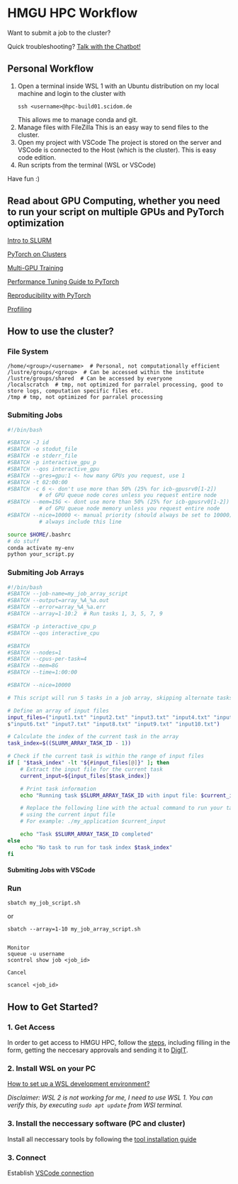# HMGU HPC Workflow
Want to submit a job to the cluster?

Quick troubleshooting? [Talk with the Chatbot!](https://teams.microsoft.com/l/app/f6405520-7907-4464-8f6e-9889e2fb7d8f?templateInstanceId=e249fd29-3a61-4e73-baae-65341c449294&environment=Default-e229e493-1bf2-40a7-9b84-85f6c23aeed8)

## Personal Workflow

1. Open a terminal inside WSL 1 with an Ubuntu distribution on my local machine and login to the cluster with
   ```
   ssh <username>@hpc-build01.scidom.de
   ```
   This allows me to manage conda and git.
2. Manage files with FileZilla
   This is an easy way to send files to the cluster. 
3. Open my project with VSCode
   The project is stored on the server and VSCode is connected to the Host (which is the cluster). This is easy code edition. 
4. Run scripts from the terminal (WSL or VSCode)

Have fun :) 

## Read about GPU Computing, whether you need to run your script on multiple GPUs and PyTorch optimization

[Intro to SLURM](https://researchcomputing.princeton.edu/support/knowledge-base/slurm)

[PyTorch on Clusters](https://researchcomputing.princeton.edu/support/knowledge-base/pytorch)

[Multi-GPU Training](https://github.com/PrincetonUniversity/multi_gpu_training)

[Performance Tuning Guide to PyTorch](https://pytorch.org/tutorials/recipes/recipes/tuning_guide.html)

[Reproducibility with PyTorch](https://pytorch.org/docs/stable/notes/randomness.html)

[Profiling](https://pytorch.org/tutorials/beginner/profiler.html)

## How to use the cluster?

### File System

```
/home/<group>/<username>  # Personal, not computationally efficient
/lustre/groups/<group>  # Can be accessed within the institute
/lustre/groups/shared  # Can be accessed by everyone
/localscratch  # tmp, not optimized for parralel processing, good to store logs, computation specific files etc. 
/tmp # tmp, not optimized for parralel processing
```

### Submiting Jobs

```bash
#!/bin/bash

#SBATCH -J id
#SBATCH -o stodut_file
#SBATCH -e stderr_file
#SBATCH -p interactive_gpu_p
#SBATCH --qos interactive_gpu
#SBATCH --gres=gpu:1 <- how many GPUs you request, use 1
#SBATCH -t 02:00:00
#SBATCH -c 6 <- don't use more than 50% (25% for icb-gpusrv0[1-2]) 
          # of GPU queue node cores unless you request entire node
#SBATCH --mem=15G <- dont use more than 50% (25% for icb-gpusrv0[1-2]) 
          # of GPU queue node memory unless you request entire node
#SBATCH --nice=10000 <- manual priority (should always be set to 10000), 
          # always include this line

source $HOME/.bashrc
# do stuff
conda activate my-env
python your_script.py
```

### Submiting Job Arrays

```bash
#!/bin/bash
#SBATCH --job-name=my_job_array_script
#SBATCH --output=array_%A_%a.out
#SBATCH --error=array_%A_%a.err
#SBATCH --array=1-10:2  # Run tasks 1, 3, 5, 7, 9

#SBATCH -p interactive_cpu_p
#SBATCH --qos interactive_cpu

#SBATCH 
#SBATCH --nodes=1
#SBATCH --cpus-per-task=4
#SBATCH --mem=8G
#SBATCH --time=1:00:00

#SBATCH --nice=10000

# This script will run 5 tasks in a job array, skipping alternate tasks

# Define an array of input files
input_files=("input1.txt" "input2.txt" "input3.txt" "input4.txt" "input5.txt" 
s"input6.txt" "input7.txt" "input8.txt" "input9.txt" "input10.txt")

# Calculate the index of the current task in the array
task_index=$((SLURM_ARRAY_TASK_ID - 1))

# Check if the current task is within the range of input files
if [ "$task_index" -lt "${#input_files[@]}" ]; then
    # Extract the input file for the current task
    current_input=${input_files[$task_index]}

    # Print task information
    echo "Running task $SLURM_ARRAY_TASK_ID with input file: $current_input"

    # Replace the following line with the actual command to run your task 
    # using the current input file
    # For example: ./my_application $current_input

    echo "Task $SLURM_ARRAY_TASK_ID completed"
else
    echo "No task to run for task index $task_index"
fi
```

#### Submiting Jobs with VSCode

### Run
```
sbatch my_job_script.sh
```
or
```
sbatch --array=1-10 my_job_array_script.sh


Monitor
squeue -u username
scontrol show job <job_id>

Cancel

scancel <job_id>

```



## How to Get Started?

### 1. Get Access

In order to get access to HMGU HPC, follow the [steps](https://hmgu.sharepoint.com/sites/hpc-wiki/SitePages/HPC-Onboarding.aspx?xsdata=MDV8MDJ8YWRhbS5pemRlYnNraUBoZWxtaG9sdHotbXVuaWNoLmRlfGI2NTEwY2I2NDcxMDQ2Y2I4NWYxMDhkYzVmYTM4MDEzfGUyMjllNDkzMWJmMjQwYTc5Yjg0ODVmNmMyM2FlZWQ4fDB8MHw2Mzg0OTA0MDMwMjQxNDUyMzh8VW5rbm93bnxUV0ZwYkdac2IzZDhleUpXSWpvaU1DNHdMakF3TURBaUxDSlFJam9pVjJsdU16SWlMQ0pCVGlJNklrMWhhV3dpTENKWFZDSTZNbjA9fDB8fHw%3D&sdata=YjhFWG51ZmY3VHlsWFJzdnBGcEdiUWhDMkxjT3NiZ2RadEpYd3hJOGlNOD0%3D&CT=1716966009623&OR=OWA-NT-Mail&CID=d7428f61-5cd7-52c5-4840-bfc600eafc2c&clickParams=eyJYLUFwcE5hbWUiOiJNaWNyb3NvZnQgT3V0bG9vayBXZWIgQXBwIiwiWC1BcHBWZXJzaW9uIjoiMjAyNDA0MTkwMDcuMjgiLCJPUyI6IldpbmRvd3MgMTEifQ%3D%3D), including filling in the form, getting the neccesary approvals and sending it to [DigIT](digit-hpc@helmholtz-munich.de). 


### 2. Install WSL on your PC

[How to set up a WSL development environment?](https://learn.microsoft.com/en-us/windows/wsl/setup/environment)

*Disclaimer: WSL 2 is not working for me, I need to use WSL 1. You can verify this, by executing `sudo apt update` from WSl terminal.*


### 3. Install the neccessary software (PC and cluster)

Install all neccessary tools by following the [tool installation guide](https://bioinformatics_core.ascgitlab.helmholtz-muenchen.de/it_hpc_documentation/Installations.html)


### 3. Connect

Establish [VSCode connection](https://bioinformatics_core.ascgitlab.helmholtz-muenchen.de/it_hpc_documentation/Installations.html#VSCode-Cluster-Connection)

